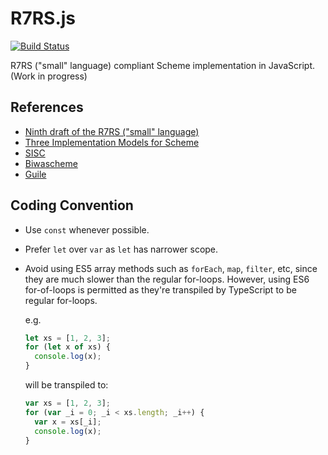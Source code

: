 R7RS.js
=======

[![Build Status](https://travis-ci.org/qiao/r7rs.js.svg?branch=master)](https://travis-ci.org/qiao/r7rs.js)

R7RS ("small" language) compliant Scheme implementation in JavaScript. (Work in progress)


References
----------

* [Ninth draft of the R7RS ("small" language)](http://trac.sacrideo.us/wg/raw-attachment/wiki/WikiStart/r7rs-draft-9.pdf)
* [Three Implementation Models for Scheme](http://www.cs.indiana.edu/~dyb/papers/3imp.pdf)
* [SISC](http://sisc-scheme.org/)
* [Biwascheme](https://github.com/yhara/biwascheme)
* [Guile](www.gnu.org/software/guile)


Coding Convention
-----------------

* Use `const` whenever possible.
* Prefer `let` over `var` as `let` has narrower scope.
* Avoid using ES5 array methods such as `forEach`, `map`, `filter`, etc, since they are much slower than the regular for-loops.
However, using ES6 for-of-loops is permitted as they're transpiled by TypeScript to be regular for-loops.

    e.g.

    ```ts
    let xs = [1, 2, 3];
    for (let x of xs) {
      console.log(x);
    }
    ```

    will be transpiled to:

    ```js
    var xs = [1, 2, 3];
    for (var _i = 0; _i < xs.length; _i++) {
      var x = xs[_i];
      console.log(x);
    }
    ```
